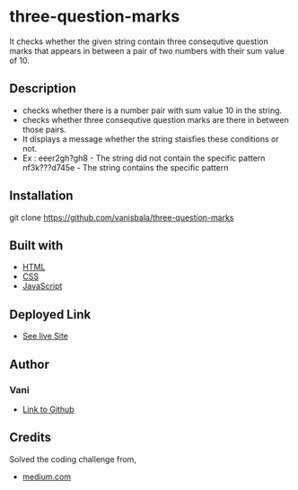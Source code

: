 # three-question-marks
It checks whether the given string contain three consequtive question marks that 
appears in between a pair of two numbers with their sum value of 10.

## Description
- checks whether there is a number pair with sum value 10 in the string.
- checks whether three consequtive question marks are there in between those pairs.
- It displays a message whether the string staisfies these conditions or not.
- Ex : eeer2gh?gh8  - The string did not contain the specific pattern <br />
       nf3k???d745e - The string contains the specific pattern

## Installation
git clone https://github.com/vanisbala/three-question-marks

## Built with
- [HTML](https://developer.mozilla.org/en-US/docs/Web/HTML)
- [CSS](https://developer.mozilla.org/en-US/docs/Web/CSS)
- [JavaScript](https://developer.mozilla.org/en-US/docs/Web/Javascript)

## Deployed Link
- [See live Site]( https://vanisbala.github.io/three-question-marks/)


## Author
### Vani 
- [Link to Github](https://github.com/vanisbala)

## Credits
Solved the coding challenge from,
- [medium.com](https://medium.com/coderbyte/the-5-hardest-code-challenges-for-beginners-e410da4474b) 




